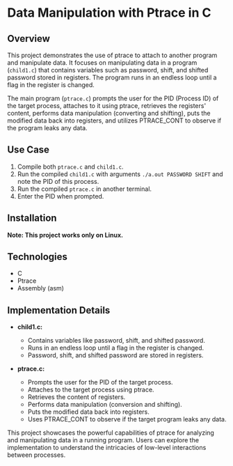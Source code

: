 # Data Manipulation with Ptrace in C

## Overview

This project demonstrates the use of ptrace to attach to another program and manipulate data. It focuses on manipulating data in a program (`child1.c`) that contains variables such as password, shift, and shifted password stored in registers. The program runs in an endless loop until a flag in the register is changed.

The main program (`ptrace.c`) prompts the user for the PID (Process ID) of the target process, attaches to it using ptrace, retrieves the registers' content, performs data manipulation (converting and shifting), puts the modified data back into registers, and utilizes PTRACE_CONT to observe if the program leaks any data.

## Use Case

1. Compile both `ptrace.c` and `child1.c`.
2. Run the compiled `child1.c` with arguments `./a.out PASSWORD SHIFT` and note the PID of this process.
3. Run the compiled `ptrace.c` in another terminal.
4. Enter the PID when prompted.

## Installation

**Note: This project works only on Linux.**

## Technologies

- C
- Ptrace
- Assembly (asm)

## Implementation Details

- **child1.c:**
  - Contains variables like password, shift, and shifted password.
  - Runs in an endless loop until a flag in the register is changed.
  - Password, shift, and shifted password are stored in registers.

- **ptrace.c:**
  - Prompts the user for the PID of the target process.
  - Attaches to the target process using ptrace.
  - Retrieves the content of registers.
  - Performs data manipulation (conversion and shifting).
  - Puts the modified data back into registers.
  - Uses PTRACE_CONT to observe if the target program leaks any data.

This project showcases the powerful capabilities of ptrace for analyzing and manipulating data in a running program. Users can explore the implementation to understand the intricacies of low-level interactions between processes.

